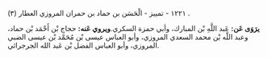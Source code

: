 ١٢٢١ - تمييز - الْحَسَن بن حماد بن حمران المروزي العطار (٣) .

**يرَوَى عَن:** عَبد اللَّهِ بْن المبارك، وأبي حمزة السكري.**ويروي عَنه:** حجاج بْن أَحْمَد بْن حماد، وعبد اللَّه بْن محمد السعدي المروزي، وأبو العباس عيسى بْن مُحَمَّد بْن عيسى الضبي المروزي، وأبو العباس الفضل بْن عَبد الله الجرجرائي.